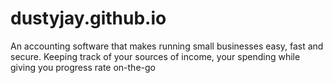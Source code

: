 # dustyjay.github.io

An accounting software that makes running small businesses easy, fast and secure. Keeping track of your sources of income, your spending while giving you progress rate on-the-go
